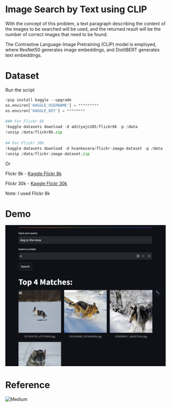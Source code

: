 # Image Search by Text using CLIP

With the concept of this problem, a text paragraph describing the content of the images to be searched will be used, and the returned result will be the number of correct images that need to be found. 

The Contrastive Language-Image Pretraining (CLIP) model is employed, where ResNet50 generates image embeddings, and DistilBERT generates text embeddings.

# Dataset
Run the script
```python
!pip install kaggle --upgrade
os.environ['KAGGLE_USERNAME'] = *********
os.environ['KAGGLE_KEY'] = ********

### For Flickr 8k
!kaggle datasets download -d adityajn105/flickr8k -p /data
!unzip /data/flickr8k.zip

## For Flickr 30k
!kaggle datasets download -d hsankesara/flickr-image-dataset -p /data
!unzip /data/flickr-image-dataset.zip
```
Or

Flickr 8k - [Kaggle Flickr 8k](https://www.kaggle.com/datasets/adityajn105/flickr8k)

Flickr 30k - [Kaggle Flickr 30k](https://www.kaggle.com/datasets/hsankesara/flickr-image-dataset)

Note: I used Flickr 8k

# Demo
![CLIP](demo/demo1.png)

# Reference
![Medium](https://medium.com/towards-data-science/simple-implementation-of-openai-clip-model-a-tutorial-ace6ff01d9f2)


